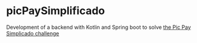 # picPaySimplificado
Development of a backend with Kotlin and Spring boot to solve [the Pic Pay Simplicado challenge](https://github.com/PicPay/picpay-desafio-backend)
